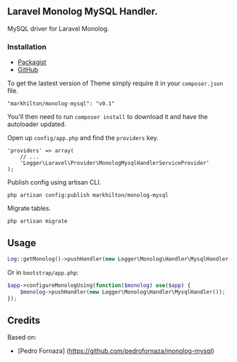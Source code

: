 ## Laravel Monolog MySQL Handler.

MySQL driver for Laravel Monolog.

### Installation

- [Packagist](https://packagist.org/packages/markhilton/monolog-mysql)
- [GitHub](https://github.com/markhilton/monolog-mysql)

To get the lastest version of Theme simply require it in your `composer.json` file.

~~~
"markhilton/monolog-mysql": "v0.1"
~~~

You'll then need to run `composer install` to download it and have the autoloader updated.

Open up `config/app.php` and find the `providers` key.

~~~
'providers' => array(
    // ...
    'Logger\Laravel\Provider\MonologMysqlHandlerServiceProvider'
);
~~~

Publish config using artisan CLI.

~~~
php artisan config:publish markhilton/monolog-mysql
~~~

Migrate tables.

~~~
php artisan migrate
~~~

## Usage

~~~php
Log::getMonolog()->pushHandler(new Logger\Monolog\Handler\MysqlHandler());
~~~

Or in `bootstrap/app.php`:

~~~php
$app->configureMonologUsing(function($monolog) use($app) {
    $monolog->pushHandler(new Logger\Monolog\Handler\MysqlHandler());
});
~~~

## Credits

Based on:

- [Pedro Fornaza] (https://github.com/pedrofornaza/monolog-mysql)
